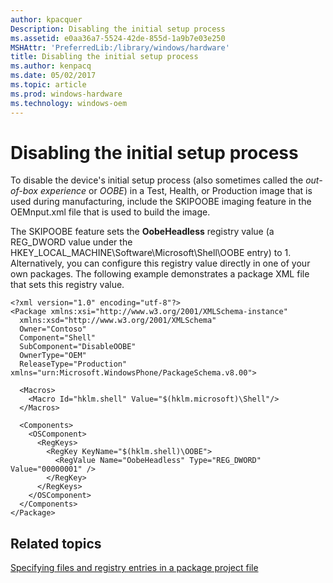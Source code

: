 ```yaml
---
author: kpacquer
Description: Disabling the initial setup process
ms.assetid: e0aa36a7-5524-42de-855d-1a9b7e03e250
MSHAttr: 'PreferredLib:/library/windows/hardware'
title: Disabling the initial setup process
ms.author: kenpacq
ms.date: 05/02/2017
ms.topic: article
ms.prod: windows-hardware
ms.technology: windows-oem
---
```


# Disabling the initial setup process


To disable the device's initial setup process (also sometimes called the *out-of-box experience* or *OOBE*) in a Test, Health, or Production image that is used during manufacturing, include the SKIPOOBE imaging feature in the OEMnput.xml file that is used to build the image.

The SKIPOOBE feature sets the **OobeHeadless** registry value (a REG\_DWORD value under the HKEY\_LOCAL\_MACHINE\\Software\\Microsoft\\Shell\\OOBE entry) to 1. Alternatively, you can configure this registry value directly in one of your own packages. The following example demonstrates a package XML file that sets this registry value.

```
<?xml version="1.0" encoding="utf-8"?>
<Package xmlns:xsi="http://www.w3.org/2001/XMLSchema-instance" 
  xmlns:xsd="http://www.w3.org/2001/XMLSchema"
  Owner="Contoso"
  Component="Shell"
  SubComponent="DisableOOBE"
  OwnerType="OEM"
  ReleaseType="Production" xmlns="urn:Microsoft.WindowsPhone/PackageSchema.v8.00">

  <Macros>
    <Macro Id="hklm.shell" Value="$(hklm.microsoft)\Shell"/>
  </Macros>

  <Components>
    <OSComponent>
      <RegKeys>
        <RegKey KeyName="$(hklm.shell)\OOBE">
          <RegValue Name="OobeHeadless" Type="REG_DWORD" Value="00000001" />
        </RegKey>
      </RegKeys>
    </OSComponent>
  </Components>
</Package>
```

## <span id="related_topics"></span>Related topics


[Specifying files and registry entries in a package project file](https://msdn.microsoft.com/library/dn789219)

 

 






